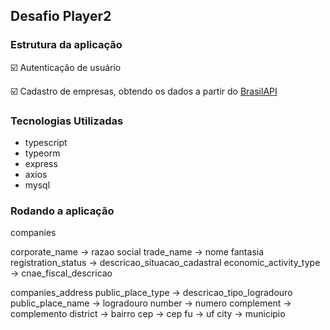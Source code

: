 ## Desafio Player2

### Estrutura da aplicação

:ballot_box_with_check: Autenticação de usuário

:ballot_box_with_check: Cadastro de empresas, obtendo os dados a partir do [BrasilAPI](https://brasilapi.com.br/)

### Tecnologias Utilizadas

- typescript
- typeorm
- express
- axios
- mysql

### Rodando a aplicação

companies

corporate_name -> razao social
trade_name -> nome fantasia
registration_status -> descricao_situacao_cadastral
economic_activity_type -> cnae_fiscal_descricao

companies_address
public_place_type -> descricao_tipo_logradouro
public_place_name -> logradouro
number -> numero
complement -> complemento
district -> bairro
cep -> cep
fu -> uf
city -> municipio
